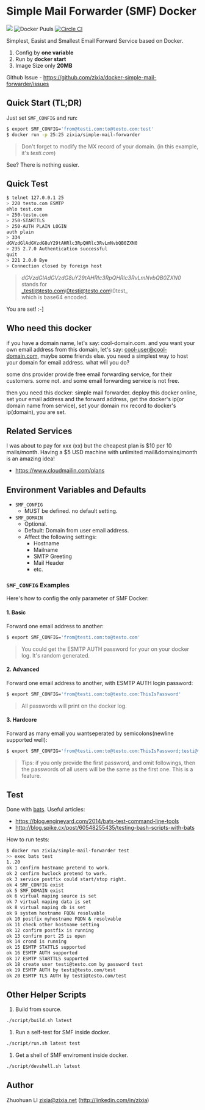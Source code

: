 Simple Mail Forwarder (SMF) Docker
==================================
[![](https://badge.imagelayers.io/zixia/simple-mail-forwarder:latest.svg)](https://imagelayers.io/?images=zixia/simple-mail-forwarder:latest 'Get your own badge on imagelayers.io')
![Docker Puuls](https://img.shields.io/docker/pulls/zixia/simple-mail-forwarder.svg)
[![Circle CI](https://circleci.com/gh/zixia/docker-simple-mail-forwarder/tree/master.svg?style=shield)](https://circleci.com/gh/zixia/docker-simple-mail-forwarder/)

Simplest, Easist and Smallest Email Forward Service based on Docker.

1. Config by **one variable**
1. Run by **docker start**
1. Image Size only **20MB**

Github Issue - https://github.com/zixia/docker-simple-mail-forwarder/issues

Quick Start (TL;DR)
-------------------
Just set `SMF_CONFIG` and run:
```bash
$ export SMF_CONFIG='from@testi.com:to@testo.com:test'
$ docker run -p 25:25 zixia/simple-mail-forwarder
```
> Don't forget to modify the MX record of your domain. (in this example, it's _testi.com_)

See? There is nothing easier. 

Quick Test
----------
```bash
$ telnet 127.0.0.1 25
> 220 testo.com ESMTP
ehlo test.com
> 250-testo.com
> 250-STARTTLS
> 250-AUTH PLAIN LOGIN
auth plain
> 334
dGVzdGlAdGVzdG8uY29tAHRlc3RpQHRlc3RvLmNvbQB0ZXN0
> 235 2.7.0 Authentication successful
quit
> 221 2.0.0 Bye
> Connection closed by foreign host
```
> _dGVzdGlAdGVzdG8uY29tAHRlc3RpQHRlc3RvLmNvbQB0ZXN0_  
> stands for  
> _testi@testo.com\0testi@testo.com\0test_  
> which is base64 encoded. 

You are set! :-]

Who need this docker
--------------------
if you have a domain name, let's say: cool-domain.com. and you want your own email address from this domain, let's say: cool-user@cool-domain.com, maybe some friends else. you need a simplest way to host your domain for email address. what will you do?

some dns provider provide free email forwarding service, for their customers. some not. and some email forwarding service is not free.

then you need this docker: simple mail forwarder. deploy this docker online, set your email address and the forward address, get the docker's ip(or domain name from service), set your domain mx record to docker's ip(domain), you are set.

Related Services
----------------
I was about to pay for xxx (xx) but the cheapest plan is $10 per 10 mails/month. Having a $5 USD machine with unlimited mail&domains/month is an amazing idea!

- https://www.cloudmailin.com/plans

Environment Variables and Defaults
----------------------------------
- `SMF_CONFIG`
    * MUST be defined. no default setting.  
- `SMF_DOMAIN`
    * Optional. 
    * Default: Domain from user email address.
    * Affect the following settings:
        * Hostname
        * Mailname
        * SMTP Greeting
        * Mail Header
        * etc.

### `SMF_CONFIG` Examples
Here's how to config the only parameter of SMF Docker:

#### 1. Basic
Forward one email address to another:
```bash
$ export SMF_CONFIG='from@testi.com:to@testo.com'
```
> You could get the ESMTP AUTH password for your on your docker log. It's random generated.

#### 2. Advanced
Forward one email address to another, with ESMTP AUTH login password:
```bash
$ export SMF_CONFIG='from@testi.com:to@testo.com:ThisIsPassword'
```
> All passwords will print on the docker log.

#### 3. Hardcore
Forward as many email you wantseperated by semicolons(newline supported well):
```bash
$ export SMF_CONFIG='from@testi.com:to@testo.com:ThisIsPassword;testi@from.com:testo@to.com:AnotherPassword'
```
> Tips: if you only provide the first password, and omit followings, then the passwords of all users will be the same as the first one. This is a feature.
 
Test
----
Done with [bats](https://github.com/sstephenson/bats). Useful articles:
* https://blog.engineyard.com/2014/bats-test-command-line-tools
* http://blog.spike.cx/post/60548255435/testing-bash-scripts-with-bats

How to run tests:
```bash
$ docker run zixia/simple-mail-forwarder test
>> exec bats test
1..20
ok 1 confirm hostname pretend to work.
ok 2 confirm hwclock pretend to work.
ok 3 service postfix could start/stop right.
ok 4 SMF_CONFIG exist
ok 5 SMF_DOMAIN exist
ok 6 virtual maping source is set
ok 7 virtual maping data is set
ok 8 virtual maping db is set
ok 9 system hostname FQDN resolvable
ok 10 postfix myhostname FQDN & resolvable
ok 11 check other hostname setting
ok 12 confirm postfix is running
ok 13 confirm port 25 is open
ok 14 crond is running
ok 15 ESMTP STATTLS supported
ok 16 ESMTP AUTH supported
ok 17 ESMTP STARTTLS supported
ok 18 create user testi@testo.com by password test
ok 19 ESMTP AUTH by testi@testo.com/test
ok 20 ESMTP TLS AUTH by testi@testo.com/test
```

Other Helper Scripts
--------------
1. Build from source.
```bash
./script/build.sh latest
```
1. Run a self-test for SMF inside docker.
```bash
./script/run.sh latest test
```
1. Get a shell of SMF enviroment inside docker.
```bash
./script/devshell.sh latest
```

Author
------
Zhuohuan LI <zixia@zixia.net> (http://linkedin.com/in/zixia)
